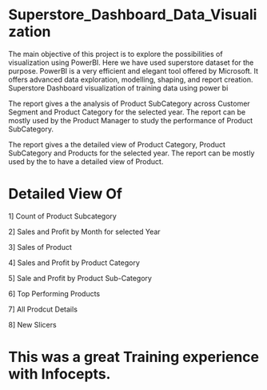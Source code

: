 # Superstore_Dashboard_Data_Visualization
The main objective of this project is to explore the possibilities of visualization using PowerBI. Here we have used superstore dataset for the purpose.  PowerBI is a very efficient and elegant tool offered by Microsoft. It offers advanced data exploration, modelling, shaping, and report creation.  Superstore Dashboard visualization of training data using power bi

The report gives a the analysis of Product SubCategory across Customer Segment and Product Category for the selected year. The report can be mostly used by the Product Manager to study the performance of Product SubCategory.

The report gives a the detailed view of Product Category, Product SubCategory and Products for the selected year. The report can be mostly used by the to have a detailed view of Product.

# Detailed View Of

1] Count of Product Subcategory

2] Sales and Profit by Month for selected Year

3] Sales of Product

4] Sales and Profit by Product Category

5] Sale and Profit by Product Sub-Category

6] Top Performing Products

7] All Prodcut Details

8] New Slicers

# This was a great Training experience with Infocepts.
